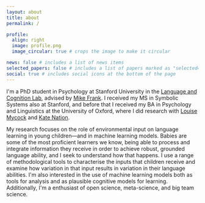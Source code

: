 ```yaml
---
layout: about
title: about
permalink: /

profile:
  align: right
  image: profile.png
  image_circular: true # crops the image to make it circular

news: false # includes a list of news items
selected_papers: false # includes a list of papers marked as "selected={true}"
social: true # includes social icons at the bottom of the page
---
```


I'm a PhD student in Psychology at Stanford University in the <a href="https://langcog.stanford.edu/">Language and Cognition Lab</a>, advised by <a href="https://web.stanford.edu/~mcfrank/">Mike Frank</a>. I received my MS in Symbolic Systems also at Stanford, and before that I received my BA in Psychology and Linguistics at the University of Oxford, where I did research with <a href="https://www.some.ox.ac.uk/our-people/louise-mycock/">Louise Mycock</a> and <a href="https://www.psy.ox.ac.uk/people/kate-nation">Kate Nation</a>.

My research focuses on the role of environmental input on language learning in young children—and in machine learning models. Babies are some of the most proficient learners we know, being able to process and integrate information they receive in order to achieve robust, grounded language ability, and I seek to understand how that happens. I use a range of methodological tools to characterise the inputs that children receive and examine how variation in that input results in variation in their language abilities. I'm also interested in the use of machine learning models both as tools for analysis and as plausible cognitive models for learning. Additionally, I'm a enthusiast of open science, meta-science, and big team science.
